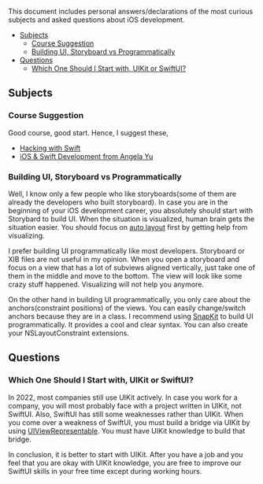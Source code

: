 This document includes personal answers/declarations of the most curious subjects and asked questions about iOS development.

- [Subjects](#subjects)
  - [Course Suggestion](#course-suggestion) 
  - [Building UI, Storyboard vs Programmatically](#building-ui-storyboard-vs-programmatically)
- [Questions](#questions)
  - [Which One Should I Start with, UIKit or SwiftUI?](#which-one-should-i-start-with-uikit-or-swiftui)

## Subjects

### Course Suggestion
Good course, good start. Hence, I suggest these,
- [Hacking with Swift](https://www.hackingwithswift.com/learn)
- [iOS & Swift Development from Angela Yu](https://www.udemy.com/course/ios-13-app-development-bootcamp/)

### Building UI, Storyboard vs Programmatically
Well, I know only a few people who like storyboards(some of them are already the developers who built storyboard). In case you are in the beginning of your iOS development career, you absolutely should start with Storybard to build UI. When the situation is visualized, human brain gets the situation easier. You should focus on [auto layout](https://developer.apple.com/library/archive/documentation/UserExperience/Conceptual/AutolayoutPG/index.html) first by getting help from visualizing.

I prefer building UI programmatically like most developers. Storyboard or XIB files are not useful in my opinion. When you open a storyboard and focus on a view that has a lot of subviews aligned vertically, just take one of them in the middle and move to the bottom. The view will look like some crazy stuff happened. Visualizing will not help you anymore. 

On the other hand in building UI programmatically, you only care about the anchors(constraint positions) of the views. You can easily change/switch anchors because they are in a class. I recommend using [SnapKit](https://github.com/SnapKit/SnapKit) to build UI programmatically. It provides a cool and clear syntax. You can also create your NSLayoutConstraint extensions.

## Questions

### Which One Should I Start with, UIKit or SwiftUI?
In 2022, most companies still use UIKit actively. In case you work for a company, you will most probably face with a project written in UIKit, not SwiftUI. Also, SwiftUI has still some weaknesses rather than UIKit. When you come over a weakness of SwiftUI, you must build a bridge via UIKit by using [UIViewRepresentable](https://developer.apple.com/documentation/swiftui/uiviewrepresentable). You must have UIKit knowledge to build that bridge.  

In conclusion, it is better to start with UIKit. After you have a job and you feel that you are okay with UIKit knowledge, you are free to improve our SwiftUI skills in your free time except during working hours.
